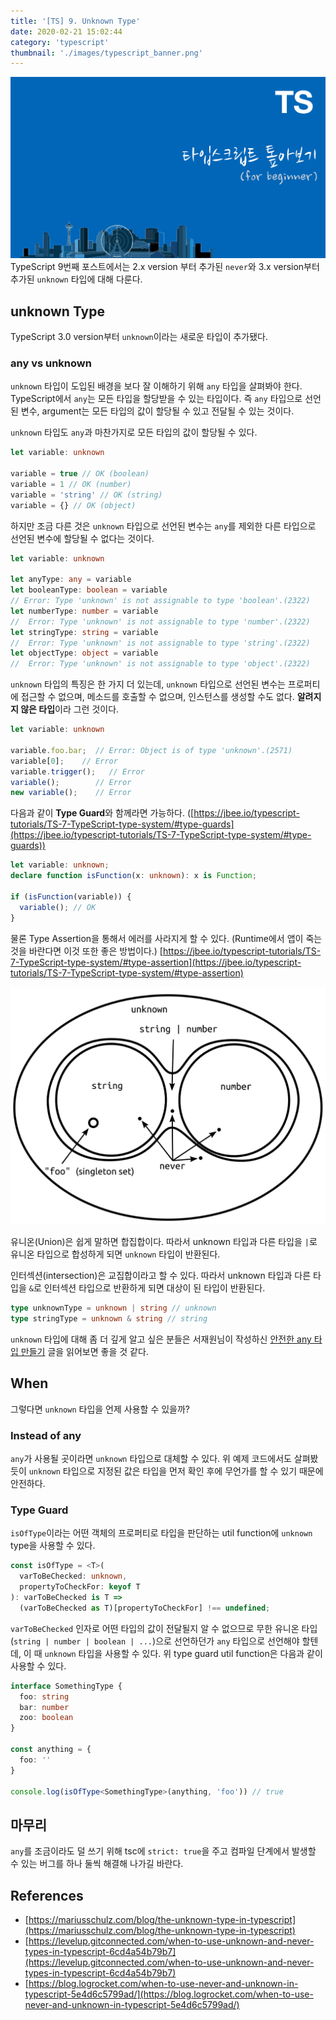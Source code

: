 ```yaml
---
title: '[TS] 9. Unknown Type'
date: 2020-02-21 15:02:44
category: 'typescript'
thumbnail: './images/typescript_banner.png'
---
```


![typescript_banner](./images/typescript_banner.png)
TypeScript 9번째 포스트에서는 2.x version 부터 추가된 `never`와 3.x version부터 추가된 `unknown` 타입에 대해 다룬다.

## unknown Type

TypeScript 3.0 version부터 `unknown`이라는 새로운 타입이 추가됐다.

### any vs unknown

`unknown` 타입이 도입된 배경을 보다 잘 이해하기 위해 `any` 타입을 살펴봐야 한다. TypeScript에서 `any`는 모든 타입을 할당받을 수 있는 타입이다. 즉 `any` 타입으로 선언된 변수, argument는 모든 타입의 값이 할당될 수 있고 전달될 수 있는 것이다.

`unknown` 타입도 `any`과 마찬가지로 모든 타입의 값이 할당될 수 있다.

```ts
let variable: unknown

variable = true // OK (boolean)
variable = 1 // OK (number)
variable = 'string' // OK (string)
variable = {} // OK (object)
```

하지만 조금 다른 것은 `unknown` 타입으로 선언된 변수는 `any`를 제외한 다른 타입으로 선언된 변수에 할당될 수 없다는 것이다.

```ts
let variable: unknown

let anyType: any = variable
let booleanType: boolean = variable
// Error: Type 'unknown' is not assignable to type 'boolean'.(2322)
let numberType: number = variable
//  Error: Type 'unknown' is not assignable to type 'number'.(2322)
let stringType: string = variable
//  Error: Type 'unknown' is not assignable to type 'string'.(2322)
let objectType: object = variable
//  Error: Type 'unknown' is not assignable to type 'object'.(2322)
```

`unknown` 타입의 특징은 한 가지 더 있는데, `unknown` 타입으로 선언된 변수는 프로퍼티에 접근할 수 없으며, 메소드를 호출할 수 없으며, 인스턴스를 생성할 수도 없다. **알려지지 않은 타입**이라 그런 것이다.

```ts
let variable: unknown

variable.foo.bar;  // Error: Object is of type 'unknown'.(2571)
variable[0];    // Error
variable.trigger();   // Error
variable();        // Error
new variable();    // Error
```

다음과 같이 **Type Guard**와 함께라면 가능하다. ([https://jbee.io/typescript-tutorials/TS-7-TypeScript-type-system/#type-guards](https://jbee.io/typescript-tutorials/TS-7-TypeScript-type-system/#type-guards))

```ts
let variable: unknown;
declare function isFunction(x: unknown): x is Function;

if (isFunction(variable)) {
  variable(); // OK
}
```

물론 Type Assertion을 통해서 에러를 사라지게 할 수 있다. (Runtime에서 앱이 죽는 것을 바란다면 이것 또한 좋은 방법이다.) [https://jbee.io/typescript-tutorials/TS-7-TypeScript-type-system/#type-assertion](https://jbee.io/typescript-tutorials/TS-7-TypeScript-type-system/#type-assertion)

![type_diagram](./images/type_diagram.png)

유니온(Union)은 쉽게 말하면 합집합이다. 따라서 unknown 타입과 다른 타입을 `|`로 유니온 타입으로 합성하게 되면 `unknown` 타입이 반환된다.

인터섹션(intersection)은 교집합이라고 할 수 있다. 따라서 unknown 타입과 다른 타입을 `&`로 인터섹션 타입으로 반환하게 되면 대상이 된 타입이 반환된다.

```ts
type unknownType = unknown | string // unknown
type stringType = unknown & string // string
```

`unknown` 타입에 대해 좀 더 깊게 알고 싶은 분들은 서재원님이 작성하신 [안전한 any 타입 만들기](https://overcurried.netlify.com/%EC%95%88%EC%A0%84%ED%95%9C%20any%20%ED%83%80%EC%9E%85%20%EB%A7%8C%EB%93%A4%EA%B8%B0) 글을 읽어보면 좋을 것 같다.

## When

그렇다면 `unknown` 타입을 언제 사용할 수 있을까?

### Instead of any

`any`가 사용될 곳이라면 `unknown` 타입으로 대체할 수 있다. 위 예제 코드에서도 살펴봤듯이 `unknown` 타입으로 지정된 값은 타입을 먼저 확인 후에 무언가를 할 수 있기 때문에 안전하다.

### Type Guard

`isOfType`이라는 어떤 객체의 프로퍼티로 타입을 판단하는 util function에 `unknown` type을 사용할 수 있다.

```ts
const isOfType = <T>(
  varToBeChecked: unknown,
  propertyToCheckFor: keyof T
): varToBeChecked is T =>
  (varToBeChecked as T)[propertyToCheckFor] !== undefined;
```

`varToBeChecked` 인자로 어떤 타입의 값이 전달될지 알 수 없으므로 무한 유니온 타입(`string | number | boolean | ...`)으로 선언하던가 `any` 타입으로 선언해야 할텐데, 이 때 `unknown` 타입을 사용할 수 있다. 위 type guard util function은 다음과 같이 사용할 수 있다.

```ts
interface SomethingType {
  foo: string
  bar: number
  zoo: boolean
}

const anything = {
  foo: ''
}

console.log(isOfType<SomethingType>(anything, 'foo')) // true
```

## 마무리

`any`를 조금이라도 덜 쓰기 위해 tsc에 `strict: true`을 주고 컴파일 단계에서 발생할 수 있는 버그를 하나 둘씩 해결해 나가길 바란다.

## References

- [https://mariusschulz.com/blog/the-unknown-type-in-typescript](https://mariusschulz.com/blog/the-unknown-type-in-typescript)
- [https://levelup.gitconnected.com/when-to-use-unknown-and-never-types-in-typescript-6cd4a54b79b7](https://levelup.gitconnected.com/when-to-use-unknown-and-never-types-in-typescript-6cd4a54b79b7)
- [https://blog.logrocket.com/when-to-use-never-and-unknown-in-typescript-5e4d6c5799ad/](https://blog.logrocket.com/when-to-use-never-and-unknown-in-typescript-5e4d6c5799ad/)